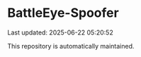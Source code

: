 # BattleEye-Spoofer

Last updated: 2025-06-22 05:20:52

This repository is automatically maintained.

